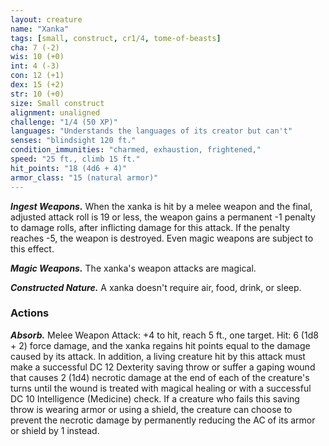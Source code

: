 ```yaml
---
layout: creature
name: "Xanka"
tags: [small, construct, cr1/4, tome-of-beasts]
cha: 7 (-2)
wis: 10 (+0)
int: 4 (-3)
con: 12 (+1)
dex: 15 (+2)
str: 10 (+0)
size: Small construct
alignment: unaligned
challenge: "1/4 (50 XP)"
languages: "Understands the languages of its creator but can't"
senses: "blindsight 120 ft."
condition_immunities: "charmed, exhaustion, frightened,"
speed: "25 ft., climb 15 ft."
hit_points: "18 (4d6 + 4)"
armor_class: "15 (natural armor)"
---
```


***Ingest Weapons.*** When the xanka is hit by a melee weapon and the final, adjusted attack roll is 19 or less, the weapon gains a permanent -1 penalty to damage rolls, after inflicting damage for this attack. If the penalty reaches -5, the weapon is destroyed. Even magic weapons are subject to this effect.

***Magic Weapons.*** The xanka's weapon attacks are magical.

***Constructed Nature.*** A xanka doesn't require air, food, drink, or sleep.

### Actions

***Absorb.*** Melee Weapon Attack: +4 to hit, reach 5 ft., one target. Hit: 6 (1d8 + 2) force damage, and the xanka regains hit points equal to the damage caused by its attack. In addition, a living creature hit by this attack must make a successful DC 12 Dexterity saving throw or suffer a gaping wound that causes 2 (1d4) necrotic damage at the end of each of the creature's turns until the wound is treated with magical healing or with a successful DC 10 Intelligence (Medicine) check. If a creature who fails this saving throw is wearing armor or using a shield, the creature can choose to prevent the necrotic damage by permanently reducing the AC of its armor or shield by 1 instead.

